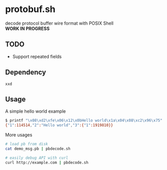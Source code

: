 # protobuf.sh
decode protocol buffer wire format with POSIX Shell  
**WORK IN PROGRESS**

## TODO
+ Support repeated fields

## Dependency
```
xxd
```

## Usage
A simple hello world example
```sh
$ printf "\x08\xd2\xfe\x06\x12\x0bHello world\x1a\x04\x08\xc2\x96\x75" | ./pbdecode.sh
{"1":114514,"2":"Hello world","3":{"1":1919810}}
```
More usages
```sh
# load pb from disk
cat demo_msg.pb | pbdecode.sh

# easily debug API with curl
curl http://example.com | pbdecode.sh
```
